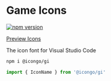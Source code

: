 Game Icons
===

[![npm version](https://img.shields.io/npm/v/@icongo/gi.svg)](https://www.npmjs.com/package/@icongo/gi)

[Preview Icons](http://icongo.github.io/#/icons/gameicons)

The icon font for Visual Studio Code

```bash
npm i @icongo/gi
```

```jsx
import { IconName } from '@icongo/gi'
```